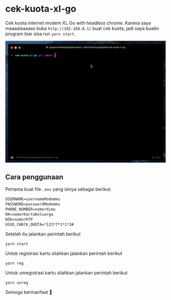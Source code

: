 # cek-kuota-xl-go

Cek kuota internet modem XL Go with headless chrome. Karena saya maaaalaaaaas buka `http://192.168.8.1/` buat cek kuota, jadi saya buatin program biar sisa run `yarn start`.

![Preview](https://github.com/gifaeriyanto/cek-kuota-xl-go/blob/main/preview.gif)

## Cara penggunaan

Pertama buat file `.env` yang isinya sebagai berikut:

    USERNAME=usernameModemmu
    PASSWORD=passwordModemmu
    PHONE_NUMBER=nomorXLmu
    KK=nomorKartuKeluarga
    NIK=nomorKTP
    USSD_CHECK_QUOTA=*123*7*1*1*2#

Setelah itu jalankan perintah berikut

    yarn start

Untuk registrasi kartu silahkan jalankan perintah berikut

    yarn reg

Untuk unregistrasi kartu silahkan jalankan perintah berikut

    yarn unreg

Semoga bermanfaat 🙏
